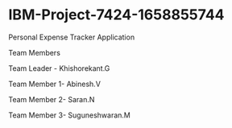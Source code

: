 # IBM-Project-7424-1658855744
Personal Expense Tracker Application


Team Members



Team Leader  - Khishorekant.G

Team Member 1- Abinesh.V

Team Member 2- Saran.N

Team Member 3- Suguneshwaran.M
